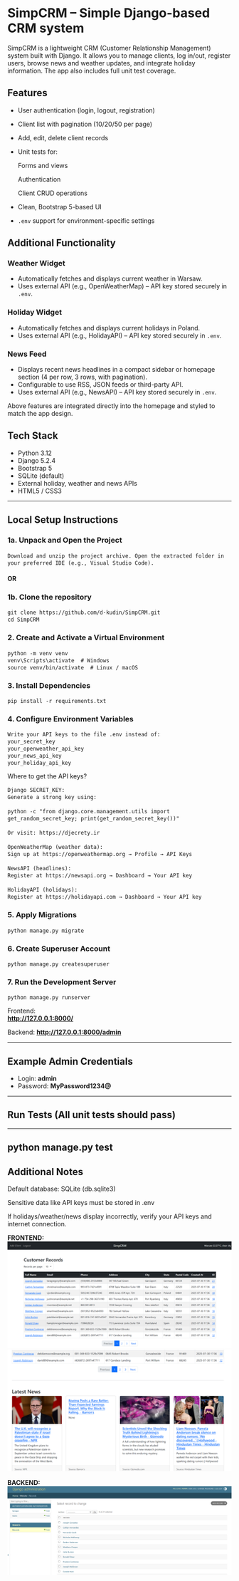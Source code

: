 # SimpCRM – Simple Django-based CRM system

SimpCRM is a lightweight CRM (Customer Relationship Management) system built with Django. It allows you to manage clients, log in/out, register users, browse news and weather updates, and integrate holiday information. The app also includes full unit test coverage.

## Features

- User authentication (login, logout, registration)

- Client list with pagination (10/20/50 per page)

- Add, edit, delete client records

- Unit tests for:

    Forms and views

    Authentication

    Client CRUD operations

- Clean, Bootstrap 5-based UI
- `.env` support for environment-specific settings

## Additional Functionality

### Weather Widget
- Automatically fetches and displays current weather in Warsaw.
- Uses external API (e.g., OpenWeatherMap) – API key stored securely in `.env`.

### Holiday Widget
- Automatically fetches and displays current holidays in Poland.
- Uses external API (e.g., HolidayAPI) – API key stored securely in `.env`.

### News Feed
- Displays recent news headlines in a compact sidebar or homepage section (4 per row, 3 rows, with pagination).
- Configurable to use RSS, JSON feeds or third-party API.
- Uses external API (e.g., NewsAPI) – API key stored securely in `.env`.

Above features are integrated directly into the homepage and styled to match the app design.


## Tech Stack

- Python 3.12
- Django 5.2.4
- Bootstrap 5
- SQLite (default)
- External holiday, weather and news APIs
- HTML5 / CSS3

---

## Local Setup Instructions

### 1a. Unpack and Open the Project
```
Download and unzip the project archive. Open the extracted folder in your preferred IDE (e.g., Visual Studio Code).
```
#### OR

### 1b. Clone the repository
```
git clone https://github.com/d-kudin/SimpCRM.git
cd SimpCRM
```

### 2. Create and Activate a Virtual Environment
```
python -m venv venv
venv\Scripts\activate  # Windows
source venv/bin/activate  # Linux / macOS
```

### 3. Install Dependencies
```
pip install -r requirements.txt
```

### 4. Configure Environment Variables
```
Write your API keys to the file .env instead of:
your_secret_key
your_openweather_api_key
your_news_api_key
your_holiday_api_key
```

Where to get the API keys?

```
Django SECRET_KEY:
Generate a strong key using:

python -c "from django.core.management.utils import get_random_secret_key; print(get_random_secret_key())"

Or visit: https://djecrety.ir

OpenWeatherMap (weather data):
Sign up at https://openweathermap.org → Profile → API Keys

NewsAPI (headlines):
Register at https://newsapi.org → Dashboard → Your API key

HolidayAPI (holidays):
Register at https://holidayapi.com → Dashboard → Your API key
```

### 5. Apply Migrations
```
python manage.py migrate
```

### 6. Create Superuser Account
```
python manage.py createsuperuser
```

### 7. Run the Development Server
```
python manage.py runserver
```

Frontend:  
**http://127.0.0.1:8000/**

Backend:
**http://127.0.0.1:8000/admin**

---

## Example Admin Credentials

- Login: **admin**
- Password: **MyPassword1234@**

---

## Run Tests (All unit tests should pass)
---
python manage.py test
---

## Additional Notes
Default database: SQLite (db.sqlite3)

Sensitive data like API keys must be stored in .env

If holidays/weather/news display incorrectly, verify your API keys and internet connection. 

**FRONTEND:**
![alt text](homepage_1.png)
![alt text](homepage_2.png)

**BACKEND:**
![alt text](backend.png)
